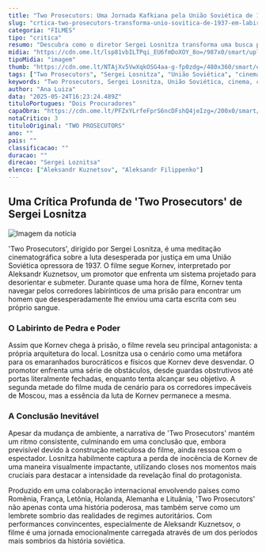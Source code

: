 ```yaml
---
title: "Two Prosecutors: Uma Jornada Kafkiana pela União Soviética de 1937"
slug: "crtica-two-prosecutors-transforma-unio-sovitica-de-1937-em-labiritno-kafkiano"
categoria: "FILMES"
tipo: "critica"
resumo: "Descubra como o diretor Sergei Losnitza transforma uma busca por justiça em um labirinto visual e burocrático na União Soviética com seu filme 'Two Prosecutors'."
midia: "https://cdn.ome.lt/lsp81vbILTPqi_EU6fmDoXOY_8o=/987x0/smart/uploads/conteudo/fotos/dois-procuradores-cannes.jpg"
tipoMidia: "imagem"
thumb: "https://cdn.ome.lt/NTAjXv5VwXqkOSG4aa-g-fp0zdg=/480x360/smart/extras/conteudos/two-prosecutors-cannes.jpg"
tags: ["Two Prosecutors", "Sergei Losnitza", "União Soviética", "cinema", "crítica de filme", "Aleksandr Kuznetsov"]
keywords: "Two Prosecutors, Sergei Losnitza, União Soviética, cinema, crítica de filme, Aleksandr Kuznetsov"
author: "Ana Luiza"
data: "2025-05-24T16:23:24.489Z"
tituloPortugues: "Dois Procuradores"
capaObra: "https://cdn.ome.lt/PFZxYLrfeFprS6ncDFshQ4jeIzg=/200x0/smart/extras/capas/dois-procuradores-poster.jpg"
notaCritico: 3
tituloOriginal: "TWO PROSECUTORS"
ano: ""
pais: ""
classificacao: ""
duracao: ""
direcao: "Sergei Loznitsa"
elenco: ["Aleksandr Kuznetsov", "Aleksandr Filippenko"]
---
```


## Uma Crítica Profunda de 'Two Prosecutors' de Sergei Losnitza

![Imagem da notícia](https://cdn.ome.lt/R_S3_AhYkaFnBcjLZiL2bRurpIk=/fit-in/837x500/smart/uploads/conteudo/fotos/two-prosecutors-cannes.jpg)

'Two Prosecutors', dirigido por Sergei Losnitza, é uma meditação cinematográfica sobre a luta desesperada por justiça em uma União Soviética opressora de 1937. O filme segue Kornev, interpretado por Aleksandr Kuznetsov, um promotor que enfrenta um sistema projetado para desorientar e submeter. Durante quase uma hora de filme, Kornev tenta navegar pelos corredores labirínticos de uma prisão para encontrar um homem que desesperadamente lhe enviou uma carta escrita com seu próprio sangue.

### O Labirinto de Pedra e Poder

Assim que Kornev chega à prisão, o filme revela seu principal antagonista: a própria arquitetura do local. Losnitza usa o cenário como uma metáfora para os emaranhados burocráticos e físicos que Kornev deve desvendar. O promotor enfrenta uma série de obstáculos, desde guardas obstrutivos até portas literalmente fechadas, enquanto tenta alcançar seu objetivo. A segunda metade do filme muda de cenário para os corredores impecáveis de Moscou, mas a essência da luta de Kornev permanece a mesma.

### A Conclusão Inevitável

Apesar da mudança de ambiente, a narrativa de 'Two Prosecutors' mantém um ritmo consistente, culminando em uma conclusão que, embora previsível devido à construção meticulosa do filme, ainda ressoa com o espectador. Losnitza habilmente captura a perda de inocência de Kornev de uma maneira visualmente impactante, utilizando closes nos momentos mais cruciais para destacar a intensidade da revelação final do protagonista.

Produzido em uma colaboração internacional envolvendo países como Romênia, França, Letônia, Holanda, Alemanha e Lituânia, 'Two Prosecutors' não apenas conta uma história poderosa, mas também serve como um lembrete sombrio das realidades de regimes autoritários. Com performances convincentes, especialmente de Aleksandr Kuznetsov, o filme é uma jornada emocionalmente carregada através de um dos períodos mais sombrios da história soviética.